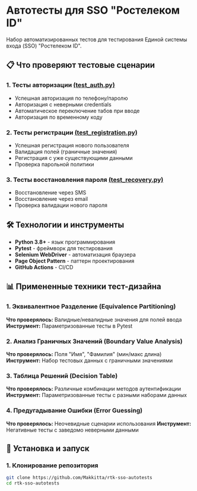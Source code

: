 # Автотесты для SSO "Ростелеком ID"

Набор автоматизированных тестов для тестирования Единой системы входа (SSO) "Ростелеком ID".

## 📋 Что проверяют тестовые сценарии

### 1. Тесты авторизации [(test_auth.py)](https://github.com/Makkitta/rtk-sso-autotests/blob/main/Rostelekom_auth/tests/test_auth.py)
- Успешная авторизация по телефону/паролю
- Авторизация с неверными credentials
- Автоматическое переключение табов при вводе
- Авторизация по временному коду

### 2. Тесты регистрации [(test_registration.py)](https://github.com/Makkitta/rtk-sso-autotests/blob/main/Rostelekom_auth/tests/test_registration.py)
- Успешная регистрация нового пользователя
- Валидация полей (граничные значения)
- Регистрация с уже существующими данными
- Проверка парольной политики

### 3. Тесты восстановления пароля [(test_recovery.py)](https://github.com/Makkitta/rtk-sso-autotests/blob/main/Rostelekom_auth/tests/test_recovery.py)
- Восстановление через SMS
- Восстановление через email
- Проверка валидации нового пароля

## 🛠 Технологии и инструменты

- **Python 3.8+** - язык программирования
- **Pytest** - фреймворк для тестирования
- **Selenium WebDriver** - автоматизация браузера
- **Page Object Pattern** - паттерн проектирования
- **GitHub Actions** - CI/CD

## 📊 Примененные техники тест-дизайна

### 1. Эквивалентное Разделение (Equivalence Partitioning)
**Что проверялось:** Валидные/невалидные значения для полей ввода
**Инструмент:** Параметризованные тесты в Pytest

### 2. Анализ Граничных Значений (Boundary Value Analysis)
**Что проверялось:** Поля "Имя", "Фамилия" (мин/макс длина)
**Инструмент:** Набор тестовых данных с граничными значениями

### 3. Таблица Решений (Decision Table)
**Что проверялось:** Различные комбинации методов аутентификации
**Инструмент:** Параметризованные тесты с разными наборами данных

### 4. Предугадывание Ошибки (Error Guessing)
**Что проверялось:** Неочевидные сценарии использования
**Инструмент:** Негативные тесты с заведомо неверными данными

## 🚀 Установка и запуск

### 1. Клонирование репозитория
```bash
git clone https://github.com/Makkitta/rtk-sso-autotests
cd rtk-sso-autotests
